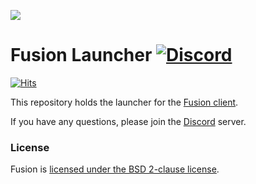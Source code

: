 ![](https://imgur.com/a/BWkcFPS)
# Fusion Launcher [![Discord](https://img.shields.io/discord/903909598317121557.svg)](https://discord.gg/UBMDQ6WjYq)
[![Hits](https://hits.seeyoufarm.com/api/count/incr/badge.svg?url=https%3A%2F%2Fgithub.com%2FCasesos%2Flauncher&count_bg=%2379C83D&title_bg=%23555555&icon=&icon_color=%23E7E7E7&title=hits&edge_flat=false)](https://hits.seeyoufarm.com)

This repository holds the launcher for the [Fusion client](https://github.com/Casesos/runelite).

If you have any questions, please join the [Discord](https://discord.gg/UBMDQ6WjYq) server.

### License

Fusion is [licensed under the BSD 2-clause license](https://github.com/Casesos/launcher/blob/master/LICENSE).
